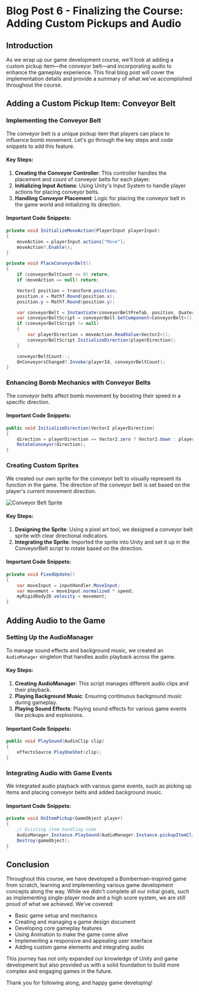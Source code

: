 # Blog Post 6 - Finalizing the Course: Adding Custom Pickups and Audio

## Introduction
As we wrap up our game development course, we'll look at adding a custom pickup item—the conveyor belt—and incorporating audio to enhance the gameplay experience. This final blog post will cover the implementation details and provide a summary of what we've accomplished throughout the course.

## Adding a Custom Pickup Item: Conveyor Belt

### Implementing the Conveyor Belt
The conveyor belt is a unique pickup item that players can place to influence bomb movement. Let's go through the key steps and code snippets to add this feature.

#### Key Steps:
1. **Creating the Conveyor Controller**: This controller handles the placement and count of conveyor belts for each player.
2. **Initializing Input Actions**: Using Unity's Input System to handle player actions for placing conveyor belts.
3. **Handling Conveyor Placement**: Logic for placing the conveyor belt in the game world and initializing its direction.

#### Important Code Snippets:

```csharp
private void InitializeMoveAction(PlayerInput playerInput)
{
    moveAction = playerInput.actions["Move"];
    moveAction?.Enable();
}
```

```csharp
private void PlaceConveyorBelt()
{
    if (conveyorBeltCount <= 0) return;
    if (moveAction == null) return;

    Vector2 position = transform.position;
    position.x = Mathf.Round(position.x);
    position.y = Mathf.Round(position.y);

    var conveyorBelt = Instantiate(conveyorBeltPrefab, position, Quaternion.identity);
    var conveyorBeltScript = conveyorBelt.GetComponent<ConveyorBelt>();
    if (conveyorBeltScript != null)
    {
        var playerDirection = moveAction.ReadValue<Vector2>();
        conveyorBeltScript.InitializeDirection(playerDirection);
    }

    conveyorBeltCount--;
    OnConveyorsChanged?.Invoke(playerId, conveyorBeltCount);
}
```

### Enhancing Bomb Mechanics with Conveyor Belts
The conveyor belts affect bomb movement by boosting their speed in a specific direction.

#### Important Code Snippets:

```csharp
public void InitializeDirection(Vector2 playerDirection)
{
    direction = playerDirection == Vector2.zero ? Vector2.down : playerDirection.normalized;
    RotateConveyor(direction);
}
```

### Creating Custom Sprites
We created our own sprite for the conveyor belt to visually represent its function in the game. The direction of the conveyor belt is set based on the player's current movement direction.

![Conveyor Belt Sprite](./mnt/data/Conveyor_0.png)

#### Key Steps:
1. **Designing the Sprite**: Using a pixel art tool, we designed a conveyor belt sprite with clear directional indicators.
2. **Integrating the Sprite**: Imported the sprite into Unity and set it up in the ConveyorBelt script to rotate based on the direction.

#### Important Code Snippets:

```csharp
private void FixedUpdate()
{
    var moveInput = inputHandler.MoveInput;
    var movement = moveInput.normalized * speed;
    myRigidBody2D.velocity = movement;
}
```

## Adding Audio to the Game

### Setting Up the AudioManager
To manage sound effects and background music, we created an `AudioManager` singleton that handles audio playback across the game.

#### Key Steps:
1. **Creating AudioManager**: This script manages different audio clips and their playback.
2. **Playing Background Music**: Ensuring continuous background music during gameplay.
3. **Playing Sound Effects**: Playing sound effects for various game events like pickups and explosions.

#### Important Code Snippets:

```csharp
public void PlaySound(AudioClip clip)
{
    effectsSource.PlayOneShot(clip);
}
```

### Integrating Audio with Game Events
We integrated audio playback with various game events, such as picking up items and placing conveyor belts and added background music.

#### Important Code Snippets:

```csharp
private void OnItemPickup(GameObject player)
{
    // Existing item handling code
    AudioManager.Instance.PlaySound(AudioManager.Instance.pickupItemClip);
    Destroy(gameObject);
}
```

## Conclusion
Throughout this course, we have developed a Bomberman-inspired game from scratch, learning and implementing various game development concepts along the way. While we didn't complete all our initial goals, such as implementing single-player mode and a high score system, we are still proud of what we achieved. We've covered:

- Basic game setup and mechanics
- Creating and managing a game design document
- Developing core gameplay features
- Using Animation to make the game come alive
- Implementing a responsive and appealing user interface
- Adding custom game elements and integrating audio

This journey has not only expanded our knowledge of Unity and game development but also provided us with a solid foundation to build more complex and engaging games in the future.

Thank you for following along, and happy game developing!
